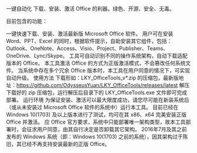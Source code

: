 一键自动化 下载、安装、激活 Office 的利器。绿色、开源、安全、无毒。

目前包含的功能：

一键快速下载、安装、激活最新版 Microsoft Office 软件。
用户可在安装 Word、PPT、Excel 的同时，根据软件提示，自助安装其它组件，包括： Outlook、OneNote、Access、Visio、Project、Publisher、Teams、OneDrive、Lync/Skype。
工具可自动识别不同的操作系统架构，自动下载适配版本的 Office。
本工具激活 Office 的方式为正版激活模式，不会篡改任何系统文件。
当系统中存在多个冗余 Office 版本时，本工具在用户同意的情况下，可实现自动升级。
使用方法
下载形如：LKY_OfficeTools_v*.zip 的压缩包，最新版地址：https://github.com/OdysseusYuan/LKY_OfficeTools/releases/latest
解压下载好的 zip 压缩包，运行解压后目录下的 LKY_OfficeTools.exe 文件即可完成部署。
运行环境
为保证安装、激活可以最大限度成功，请您尽可能在新装系统后（或从未安装过 Microsoft Office 软件的系统中）运行本工具。
目前已经在 Windows 10(1703) 及以上版本进行了测试，均可在其 x86、x64 完美安装正版 Office 并激活。
应 Office 官方要求，系统中只能部署唯一架构类型，故本工具部署时，会征求用户同意，由其自行决定是否卸载其它架构。
2016年7月及其之前发布的 Windows 系统（即：Windows 10(1703) 之前的系统），因其架构过于陈旧，其已经不再支持安装最新的正版 Office。